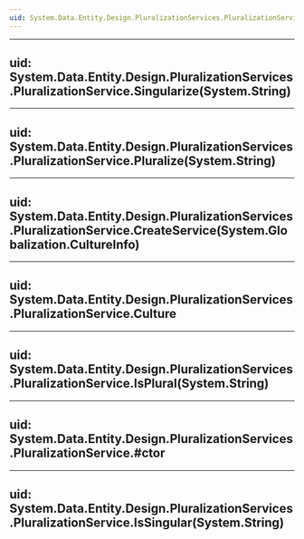 ```yaml
---
uid: System.Data.Entity.Design.PluralizationServices.PluralizationService
---
```


---
uid: System.Data.Entity.Design.PluralizationServices.PluralizationService.Singularize(System.String)
---

---
uid: System.Data.Entity.Design.PluralizationServices.PluralizationService.Pluralize(System.String)
---

---
uid: System.Data.Entity.Design.PluralizationServices.PluralizationService.CreateService(System.Globalization.CultureInfo)
---

---
uid: System.Data.Entity.Design.PluralizationServices.PluralizationService.Culture
---

---
uid: System.Data.Entity.Design.PluralizationServices.PluralizationService.IsPlural(System.String)
---

---
uid: System.Data.Entity.Design.PluralizationServices.PluralizationService.#ctor
---

---
uid: System.Data.Entity.Design.PluralizationServices.PluralizationService.IsSingular(System.String)
---

